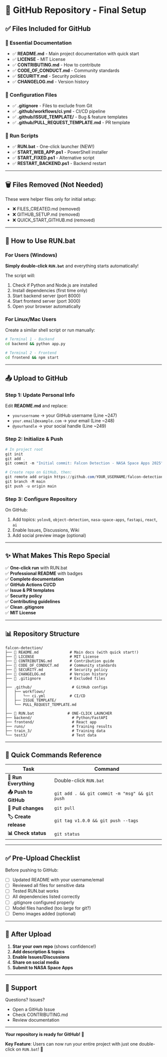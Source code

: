 # 🎯 GitHub Repository - Final Setup

## ✅ Files Included for GitHub

### 📝 Essential Documentation
- ✅ **README.md** - Main project documentation with quick start
- ✅ **LICENSE** - MIT License
- ✅ **CONTRIBUTING.md** - How to contribute
- ✅ **CODE_OF_CONDUCT.md** - Community standards
- ✅ **SECURITY.md** - Security policies
- ✅ **CHANGELOG.md** - Version history

### 🔧 Configuration Files
- ✅ **.gitignore** - Files to exclude from Git
- ✅ **.github/workflows/ci.yml** - CI/CD pipeline
- ✅ **.github/ISSUE_TEMPLATE/** - Bug & feature templates
- ✅ **.github/PULL_REQUEST_TEMPLATE.md** - PR template

### 🚀 Run Scripts
- ✅ **RUN.bat** - One-click launcher (NEW!)
- ✅ **START_WEB_APP.ps1** - PowerShell installer
- ✅ **START_FIXED.ps1** - Alternative script
- ✅ **RESTART_BACKEND.ps1** - Backend restart

---

## 🗑️ Files Removed (Not Needed)

These were helper files only for initial setup:
- ❌ FILES_CREATED.md (removed)
- ❌ GITHUB_SETUP.md (removed)
- ❌ QUICK_START_GITHUB.md (removed)

---

## 🚀 How to Use RUN.bat

### For Users (Windows)

**Simply double-click `RUN.bat`** and everything starts automatically!

The script will:
1. Check if Python and Node.js are installed
2. Install dependencies (first time only)
3. Start backend server (port 8000)
4. Start frontend server (port 3000)
5. Open your browser automatically

### For Linux/Mac Users

Create a similar shell script or run manually:
```bash
# Terminal 1 - Backend
cd backend && python app.py

# Terminal 2 - Frontend  
cd frontend && npm start
```

---

## 📤 Upload to GitHub

### Step 1: Update Personal Info

Edit **README.md** and replace:
- `yourusername` → your GitHub username (Line ~247)
- `your.email@example.com` → your email (Line ~248)
- `@yourhandle` → your social handle (Line ~249)

### Step 2: Initialize & Push

```powershell
# In project root
git init
git add .
git commit -m "Initial commit: Falcon Detection - NASA Space Apps 2025"

# Create repo on GitHub, then:
git remote add origin https://github.com/YOUR_USERNAME/falcon-detection.git
git branch -M main
git push -u origin main
```

### Step 3: Configure Repository

On GitHub:
1. Add topics: `yolov8`, `object-detection`, `nasa-space-apps`, `fastapi`, `react`, `ai`
2. Enable Issues, Discussions, Wiki
3. Add social preview image (optional)

---

## ✨ What Makes This Repo Special

✅ **One-click run** with RUN.bat  
✅ **Professional README** with badges  
✅ **Complete documentation**  
✅ **GitHub Actions CI/CD**  
✅ **Issue & PR templates**  
✅ **Security policy**  
✅ **Contributing guidelines**  
✅ **Clean .gitignore**  
✅ **MIT License**  

---

## 📊 Repository Structure

```
falcon-detection/
├── 📄 README.md              # Main docs (with quick start!)
├── 📄 LICENSE                # MIT License
├── 📄 CONTRIBUTING.md        # Contribution guide
├── 📄 CODE_OF_CONDUCT.md     # Community standards
├── 📄 SECURITY.md            # Security policy
├── 📄 CHANGELOG.md           # Version history
├── 🚫 .gitignore             # Excluded files
│
├── .github/                  # GitHub configs
│   ├── workflows/
│   │   └── ci.yml           # CI/CD
│   ├── ISSUE_TEMPLATE/
│   └── PULL_REQUEST_TEMPLATE.md
│
├── 🚀 RUN.bat               # ONE-CLICK LAUNCHER
├── backend/                  # Python/FastAPI
├── frontend/                 # React app
├── runs/                     # Training results
├── train_3/                  # Training data
└── test3/                    # Test data
```

---

## 🎯 Quick Commands Reference

| Task | Command |
|------|---------|
| **🚀 Run Everything** | Double-click `RUN.bat` |
| **📤 Push to GitHub** | `git add . && git commit -m "msg" && git push` |
| **🔄 Pull changes** | `git pull` |
| **🏷️ Create release** | `git tag v1.0.0 && git push --tags` |
| **📊 Check status** | `git status` |

---

## ✅ Pre-Upload Checklist

Before pushing to GitHub:

- [ ] Updated README with your username/email
- [ ] Reviewed all files for sensitive data
- [ ] Tested RUN.bat works
- [ ] All dependencies listed correctly
- [ ] .gitignore configured properly
- [ ] Model files handled (too large for git?)
- [ ] Demo images added (optional)

---

## 🌟 After Upload

1. **Star your own repo** (shows confidence!)
2. **Add description & topics**
3. **Enable Issues/Discussions**
4. **Share on social media**
5. **Submit to NASA Space Apps**

---

## 📧 Support

Questions? Issues?
- Open a GitHub Issue
- Check CONTRIBUTING.md
- Review documentation

---

**Your repository is ready for GitHub! 🚀**

**Key Feature**: Users can now run your entire project with just one double-click on `RUN.bat`! 🎉
